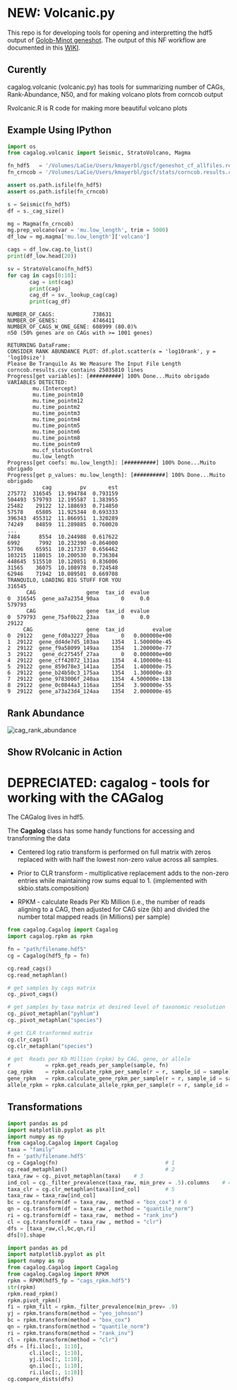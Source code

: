 # NEW: Volcanic.py

This repo is for developing tools for opening and interpretting the hdf5 output of [Golob-Minot geneshot](https://github.com/Golob-Minot/geneshot). The output of this NF workflow are documented in this [WIKI](https://github.com/Golob-Minot/geneshot/wiki/Getting-Started). 

## Curently 

cagalog.volcanic (volcanic.py) has tools for summarizing number of CAGs, Rank-Abundance, N50, and for making volcano plots from corncob output

Rvolcanic.R is R code for making more beautiful volcano plots

## Example Using IPython
```python
import os
from cagalog.volcanic import Seismic, StratoVolcano, Magma

fn_hdf5   = '/Volumes/LaCie/Users/kmayerbl/gscf/geneshot_cf_allfiles.results.hdf5'
fn_crncob = '/Volumes/LaCie/Users/kmayerbl/gscf/stats/corncob.results.csv'

assert os.path.isfile(fn_hdf5)
assert os.path.isfile(fn_crncob)

s = Seismic(fn_hdf5)
df = s._cag_size()

mg = Magma(fn_crncob)
mg.prep_volcano(var = 'mu.low_length', trim = 5000)
df_low = mg.magma['mu.low_length']['volcano']

cags = df_low.cag.to_list()
print(df_low.head(20))

sv = StratoVolcano(fn_hdf5)
for cag in cags[0:10]:
       cag = int(cag)
       print(cag)
       cag_df = sv._lookup_cag(cag)
       print(cag_df)
```

```
NUMBER_OF_CAGS:            738631
NUMBER_OF_GENES:           4746411
NUMBER_OF_CAGS_W_ONE_GENE: 608999 (80.0)%
n50 (50% genes are on CAGs with >= 1001 genes)

RETURNING DataFrame:
CONSIDER RANK ABUNDANCE PLOT: df.plot.scatter(x = 'log10rank', y = 'log10size')
Please Be Tranquilo As We Measure The Input File Length
corncob.results.csv contains 25035810 lines
Progress[get variables]: [##########] 100% Done...Muito obrigado
VARIABLES DETECTED:
        mu.(Intercept)
        mu.time_pointm10
        mu.time_pointm12
        mu.time_pointm2
        mu.time_pointm3
        mu.time_pointm4
        mu.time_pointm5
        mu.time_pointm6
        mu.time_pointm8
        mu.time_pointm9
        mu.cf_statusControl
        mu.low_length
Progress[get coefs: mu.low_length]: [##########] 100% Done...Muito obrigado
Progress[get p_values: mu.low_length]: [##########] 100% Done...Muito obrigado
           cag         pv       est
275772  316545  13.994784  0.793159
504493  579793  12.195587  1.383955
25482    29122  12.188693  0.714850
57578    65805  11.925344  0.693333
396343  455312  11.866951  1.320289
74249    84859  11.289885  0.760020
...
7484      8554  10.244988  0.617622
6992      7992  10.232390 -0.864000
57706    65951  10.217337  0.656462
103215  118015  10.200530  0.736304
448645  515510  10.120851  0.836006
31565    36075  10.108978  0.724548
62946    71942  10.089501  0.669708
TRANQUILO, LOADING BIG STUFF FOR YOU
316545
      CAG                gene  tax_id  evalue
0  316545  gene_aa7a2354_90aa       0     0.0
579793
      CAG                gene  tax_id  evalue
0  579793  gene_75af0b22_23aa       0     0.0
29122
     CAG                 gene  tax_id         evalue
0  29122   gene_fd0a3227_20aa       0   0.000000e+00
1  29122  gene_dd4de7d5_103aa    1354   1.500000e-45
2  29122  gene_f9a58099_149aa    1354   1.200000e-77
3  29122   gene_dc27545f_27aa       0   0.000000e+00
4  29122  gene_cff42072_131aa    1354   4.100000e-61
5  29122  gene_859d78e3_141aa    1354   1.400000e-75
6  29122  gene_b24b50c3_175aa    1354   1.300000e-83
7  29122  gene_9783006f_240aa    1354  4.500000e-138
8  29122  gene_0c0844a3_116aa    1354   3.900000e-55
9  29122  gene_a73a23d4_124aa    1354   2.000000e-65
```

## Rank Abundance
![cag_rank_abundance](https://user-images.githubusercontent.com/46639063/79419208-3a073300-7f6b-11ea-98b0-cc84516206de.png)

## Show RVolcanic in Action


# DEPRECIATED: cagalog - tools for working with the CAGalog



The CAGalog lives in hdf5.

The **Cagalog** class has some handy functions for accessing and transforming the data

* Centered log ratio transform is performed on full matrix with zeros replaced with
with half the lowest non-zero value across all samples.

* Prior to CLR transform - multiplicative replacement adds to the non-zero entries
while maintaining row sums equal to 1. (implemented with skbio.stats.composition)

* RPKM - calculate Reads Per Kb Million (i.e., the number of reads aligning to
a CAG, then adjusted for CAG size (kb) and divided the number total mapped
reads (in Millions) per sample)  

```python
from cagalog.Cagalog import Cagalog
import cagalog.rpkm as rpkm

fn = "path/filename.hdf5"
cg = Cagalog(hdf5_fp = fn)

cg.read_cags()
cg.read_metaphlan()

# get samples by cags matrix
cg._pivot_cags()

# get samples by taxa matrix at desired level of taxonomic resolution
cg._pivot_metaphlan("pyhlum")
cg._pivot_metaphlan("species")

# get CLR tranformed matrix
cg.clr_cags()
cg.clr_metaphlan("species")

# get  Reads per Kb Million (rpkm) by CAG, gene, or allele
r           = rpkm.get_reads_per_sample(sample, fn)
cag_rpkm    = rpkm.calculate_rpkm_per_sample(r = r, sample_id = sample)
gene_rpkm   = rpkm.calculate_gene_rpkm_per_sample(r = r, sample_id = sample)
allele_rpkm = rpkm.calculate_allele_rpkm_per_sample(r = r, sample_id = sample)
```

## Transformations

```python
import pandas as pd
import matplotlib.pyplot as plt
import numpy as np
from cagalog.Cagalog import Cagalog
taxa = "family"
fn = 'path/filename.hdf5'
cg = Cagalog(fn)                                  # 1
cg.read_metaphlan()                               # 2
taxa_raw = cg._pivot_metaphlan(taxa)    # 3                   
ind_col = cg._filter_prevalence(taxa_raw, min_prev = .5).columns    # 4
taxa_clr = cg.clr_metaphlan(taxa)[ind_col]        # 5
taxa_raw = taxa_raw[ind_col]
bc = cg.transform(df = taxa_raw,  method = "box_cox") # 6
qn = cg.transform(df = taxa_raw , method = "quantile_norm")
ri = cg.transform(df = taxa_raw,  method = "rank_inv")
cl = cg.transform(df = taxa_raw , method = "clr")
dfs = [taxa_raw,cl,bc,qn,ri]
dfs[0].shape
```

```python
import pandas as pd
import matplotlib.pyplot as plt
import numpy as np
from cagalog.Cagalog import Cagalog
from cagalog.Cagalog import RPKM
rpkm = RPKM(hdf5_fp = "cags_rpkm.hdf5")
str(rpkm)
rpkm.read_rpkm()
rpkm.pivot_rpkm()
fi = rpkm_filt = rpkm._filter_prevalence(min_prev= .9)
yj = rpkm.transform(method = "yeo_johnson")
bc = rpkm.transform(method = "box_cox")
qn = rpkm.transform(method = "quantile_norm")
ri = rpkm.transform(method = "rank_inv")
cl = rpkm.transform(method = "clr")
dfs = [fi.iloc[:, 1:10],
       cl.iloc[:, 1:10],
       yj.iloc[:, 1:10],
       qn.iloc[:, 1:10],
       ri.iloc[:, 1:10]]
cg.compare_dists(dfs)
```
